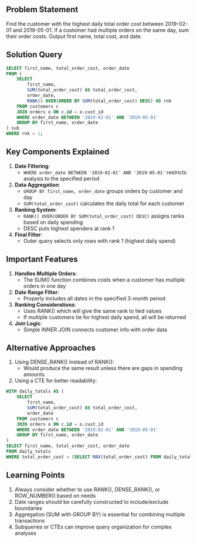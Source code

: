 ## Problem Statement

Find the customer with the highest daily total order cost between 2019-02-01 and 2019-05-01. If a customer had multiple orders on the same day, sum their order costs. Output first name, total cost, and date.

## Solution Query

```SQL
SELECT first_name, total_order_cost, order_date
FROM (
    SELECT
        first_name,
        SUM(total_order_cost) AS total_order_cost,
        order_date,
        RANK() OVER(ORDER BY SUM(total_order_cost) DESC) AS rnk
    FROM customers c
    JOIN orders o ON c.id = o.cust_id
    WHERE order_date BETWEEN '2019-02-01' AND '2019-05-01'
    GROUP BY first_name, order_date
) sub
WHERE rnk = 1;
```

## Key Components Explained

1. **Date Filtering**:
    - `WHERE order_date BETWEEN '2019-02-01' AND '2019-05-01'` restricts analysis to the specified period
2. **Data Aggregation**:
    - `GROUP BY first_name, order_date` groups orders by customer and day
    - `SUM(total_order_cost)` calculates the daily total for each customer
3. **Ranking System**:
    - `RANK() OVER(ORDER BY SUM(total_order_cost) DESC)` assigns ranks based on daily spending
    - DESC puts highest spenders at rank 1
4. **Final Filter**:
    - Outer query selects only rows with rank 1 (highest daily spend)

## Important Features

1. **Handles Multiple Orders**:
    - The SUM() function combines costs when a customer has multiple orders in one day
2. **Date Range Filter**:
    - Properly includes all dates in the specified 3-month period
3. **Ranking Considerations**:
    - Uses RANK() which will give the same rank to tied values
    - If multiple customers tie for highest daily spend, all will be returned
4. **Join Logic**:
    - Simple INNER JOIN connects customer info with order data

## Alternative Approaches

1. Using DENSE_RANK() instead of RANK():
    - Would produce the same result unless there are gaps in spending amounts
2. Using a CTE for better readability:

```SQL
WITH daily_totals AS (
    SELECT
        first_name,
        SUM(total_order_cost) AS total_order_cost,
        order_date
    FROM customers c
    JOIN orders o ON c.id = o.cust_id
    WHERE order_date BETWEEN '2019-02-01' AND '2019-05-01'
    GROUP BY first_name, order_date
)
SELECT first_name, total_order_cost, order_date
FROM daily_totals
WHERE total_order_cost = (SELECT MAX(total_order_cost) FROM daily_totals);
```

## Learning Points

1. Always consider whether to use RANK(), DENSE_RANK(), or ROW_NUMBER() based on needs
2. Date ranges should be carefully constructed to include/exclude boundaries
3. Aggregation (SUM with GROUP BY) is essential for combining multiple transactions
4. Subqueries or CTEs can improve query organization for complex analyses